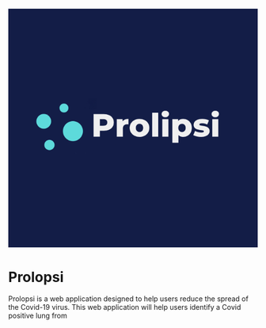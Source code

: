 <p align="center">
  <img src="https://github.com/KevinT02/Covid-Identifier/blob/main/logo.png">
</p>



# Prolopsi
Prolopsi is a web application designed to help users reduce the spread of the Covid-19 virus. This web application will help users identify a Covid positive lung from



